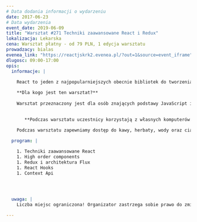 ```yaml
---
# Data dodania informacji o wydarzeniu
date: 2017-06-23
# Data wydarzenia
event_date: 2019-06-09
title: "Warsztat #271 Techniki zaawansowane React i Redux"
lokalizacja: Lekarska
cena: Warsztat płatny - od 79 PLN, 1 edycja warsztatu
prowadzacy: bialas
evenea_link: "https://reactjskrk2.evenea.pl/?out=1&source=event_iframe"
dlugosc: 09:00-17:00
opis:
  informacje: |
    
    React to jeden z najpopularniejszych obecnie bibliotek do tworzenia warstwy widoku aplikacji. Umożliwia tworzenie aplikacji w sposób prosty i przyjazny dla developera. Na szkoleniu zapoznamy się z zaawansowanymi technikami pracy, wzorcami projektowymi i praktykami w obszarze tej biblioteki. 

    **Dla kogo jest ten warsztat?**
    
    Warsztat przeznaczony jest dla osób znających podstawy JavaScript i React JS.
 

       **Podczas warsztatu uczestnicy korzystają z własnych komputerów.**
    
    Podczas warsztatu zapewniamy dostęp do kawy, herbaty, wody oraz ciastek. W porze obiadowej zapewniamy pizzę w wersji mięsnej lub wegatariańskiej.

  program: |

    1. Techniki zaawansowane React
    1. High order components
    1. Redux i architektura Flux
    1. React Hooks
    1. Context Api 


    

  uwaga: |
    Liczba miejsc ograniczona! Organizator zastrzega sobie prawo do zmiany lokalizacji wydarzenia oraz jego odwołania w przypadku niezgłoszenia się minimalnej liczby uczestników.

---
```

